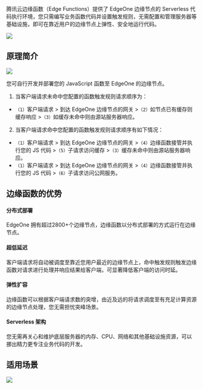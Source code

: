 腾讯云边缘函数（Edge Functions）提供了 EdgeOne 边缘节点的 Serverless 代码执行环境，您只需编写业务函数代码并设置触发规则，无需配置和管理服务器等基础设施，即可在靠近用户的边缘节点上弹性、安全地运行代码。

![](https://qcloudimg.tencent-cloud.cn/raw/d90b8f67ff843ee7ecef4d80cc7393dc.png)

## 原理简介
![](https://qcloudimg.tencent-cloud.cn/raw/9e4fa13ee0d276ba435786bd983780e8.png)

您可自行开发并部署您的 JavaScript 函数至 EdgeOne 的边缘节点。

1. 当客户端请求未命中您配置的函数触发规则请求顺序为：  
  - `（1）`客户端请求 > 到达 EdgeOne 边缘节点的网关 >`（2）`如节点已有缓存则缓存响应 >`（3）`如缓存未命中则由源站服务器响应。
2. 当客户端请求命中您配置的函数触发规则请求顺序有如下情况：    
  - `（1）`客户端请求 > 到达 EdgeOne 边缘节点的网关 >`（4）`边缘函数接管并执行您的 JS 代码 >`（5）`子请求访问缓存 >`（3）`缓存未命中则由源站服务器响应。  
  - `（1）`客户端请求 > 到达 EdgeOne 边缘节点的网关 >`（4）`边缘函数接管并执行您的 JS 代码 >`（6）`子请求访问公网服务。


## 边缘函数的优势
#### 分布式部署
EdgeOne 拥有超过2800+个边缘节点，边缘函数以分布式部署的方式运行在边缘节点。
#### 超低延迟
客户端请求将自动被调度至靠近您用户最近的边缘节点上，命中触发规则触发边缘函数对请求进行处理并响应结果给客户端，可显著降低客户端的访问时延。
#### 弹性扩容
边缘函数可以根据客户端请求数的突增，由近及远的将请求调度至有充足计算资源的边缘节点处理，您无需担忧突峰场景。
#### Serverless 架构
您无需再关心和维护底层服务器的内存、CPU、网络和其他基础设施资源，可以挪出精力更专注业务代码的开发。

## 适用场景

![](https://qcloudimg.tencent-cloud.cn/raw/c7df61d9526b26b95fc643f1569e5939.png)
